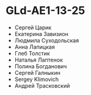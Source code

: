 # GLd-AE1-13-25
- Сергей Царик
- Екатерина Завизион
- Людмила Суходольская
- Анна Лапицкая
- Глеб Толстик
- Наталья Лаптенок
- Полина Богданович
- Сергей Галныкин
- Sergey Klimovich
- Андрей Трасковский
